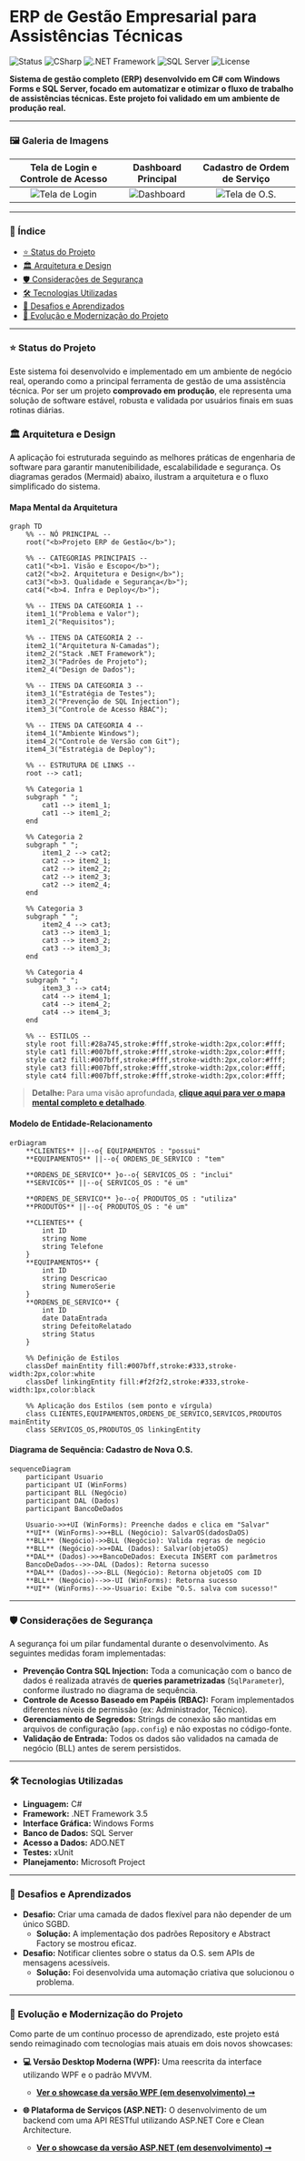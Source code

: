 # ERP de Gestão Empresarial para Assistências Técnicas

![Status](https://img.shields.io/badge/Status-Em%20Produção-brightgreen)
![CSharp](https://img.shields.io/badge/C%23-11.0-blue?logo=c-sharp&logoColor=white)
![.NET Framework](https://img.shields.io/badge/.NET-Framework%203.5-blueviolet)
![SQL Server](https://img.shields.io/badge/SQL%20Server-CC2927?logo=microsoft-sql-server&logoColor=white)
![License](https://img.shields.io/badge/License-Proprietary-red)

**Sistema de gestão completo (ERP) desenvolvido em C# com Windows Forms e SQL Server, focado em automatizar e otimizar o fluxo de trabalho de assistências técnicas. Este projeto foi validado em um ambiente de produção real.**

---

### 🖼️ Galeria de Imagens

| Tela de Login e Controle de Acesso | Dashboard Principal | Cadastro de Ordem de Serviço |
| :--------------------------------: | :-------------------: | :--------------------------: |
| ![Tela de Login](media/screenshot-login.png) | ![Dashboard](media/screenshot-dashboard.png) | ![Tela de O.S.](media/screenshot-os.png) |

---

### 📖 Índice

* [⭐ Status do Projeto](#-status-do-projeto)
* [🏛️ Arquitetura e Design](#-arquitetura-e-design)
* [🛡️ Considerações de Segurança](#️-considerações-de-segurança)
* [🛠️ Tecnologias Utilizadas](#️-tecnologias-utilizadas)
* [🧠 Desafios e Aprendizados](#-desafios-e-aprendizados)
* [🚀 Evolução e Modernização do Projeto](#-evolução-e-modernização-do-projeto)

---

### ⭐ Status do Projeto

Este sistema foi desenvolvido e implementado em um ambiente de negócio real, operando como a principal ferramenta de gestão de uma assistência técnica. Por ser um projeto **comprovado em produção**, ele representa uma solução de software estável, robusta e validada por usuários finais em suas rotinas diárias.

### 🏛️ Arquitetura e Design

A aplicação foi estruturada seguindo as melhores práticas de engenharia de software para garantir manutenibilidade, escalabilidade e segurança. Os diagramas gerados (Mermaid) abaixo, ilustram a arquitetura e o fluxo simplificado do sistema.

#### **Mapa Mental da Arquitetura**

```mermaid
graph TD
    %% -- NÓ PRINCIPAL --
    root("<b>Projeto ERP de Gestão</b>");

    %% -- CATEGORIAS PRINCIPAIS --
    cat1("<b>1. Visão e Escopo</b>");
    cat2("<b>2. Arquitetura e Design</b>");
    cat3("<b>3. Qualidade e Segurança</b>");
    cat4("<b>4. Infra e Deploy</b>");

    %% -- ITENS DA CATEGORIA 1 --
    item1_1("Problema e Valor");
    item1_2("Requisitos");

    %% -- ITENS DA CATEGORIA 2 --
    item2_1("Arquitetura N-Camadas");
    item2_2("Stack .NET Framework");
    item2_3("Padrões de Projeto");
    item2_4("Design de Dados");

    %% -- ITENS DA CATEGORIA 3 --
    item3_1("Estratégia de Testes");
    item3_2("Prevenção de SQL Injection");
    item3_3("Controle de Acesso RBAC");

    %% -- ITENS DA CATEGORIA 4 --
    item4_1("Ambiente Windows");
    item4_2("Controle de Versão com Git");
    item4_3("Estratégia de Deploy");
    
    %% -- ESTRUTURA DE LINKS --
    root --> cat1;
    
    %% Categoria 1
    subgraph " ";
        cat1 --> item1_1;
        cat1 --> item1_2;
    end

    %% Categoria 2
    subgraph " ";
        item1_2 --> cat2;
        cat2 --> item2_1;
        cat2 --> item2_2;
        cat2 --> item2_3;
        cat2 --> item2_4;
    end
    
    %% Categoria 3
    subgraph " ";
        item2_4 --> cat3;
        cat3 --> item3_1;
        cat3 --> item3_2;
        cat3 --> item3_3;
    end

    %% Categoria 4
    subgraph " ";
        item3_3 --> cat4;
        cat4 --> item4_1;
        cat4 --> item4_2;
        cat4 --> item4_3;
    end

    %% -- ESTILOS --
    style root fill:#28a745,stroke:#fff,stroke-width:2px,color:#fff;
    style cat1 fill:#007bff,stroke:#fff,stroke-width:2px,color:#fff;
    style cat2 fill:#007bff,stroke:#fff,stroke-width:2px,color:#fff;
    style cat3 fill:#007bff,stroke:#fff,stroke-width:2px,color:#fff;
    style cat4 fill:#007bff,stroke:#fff,stroke-width:2px,color:#fff;
```
> **Detalhe:** Para uma visão aprofundada, **[clique aqui para ver o mapa mental completo e detalhado](docs/mapa-mental-detalhado.png)**.

#### **Modelo de Entidade-Relacionamento**

```mermaid
erDiagram
    **CLIENTES** ||--o{ EQUIPAMENTOS : "possui"
    **EQUIPAMENTOS** ||--o{ ORDENS_DE_SERVICO : "tem"
    
    **ORDENS_DE_SERVICO** }o--o{ SERVICOS_OS : "inclui"
    **SERVICOS** ||--o{ SERVICOS_OS : "é um"

    **ORDENS_DE_SERVICO** }o--o{ PRODUTOS_OS : "utiliza"
    **PRODUTOS** ||--o{ PRODUTOS_OS : "é um"

    **CLIENTES** {
        int ID
        string Nome
        string Telefone
    }
    **EQUIPAMENTOS** {
        int ID
        string Descricao
        string NumeroSerie
    }
    **ORDENS_DE_SERVICO** {
        int ID
        date DataEntrada
        string DefeitoRelatado
        string Status
    }

    %% Definição de Estilos
    classDef mainEntity fill:#007bff,stroke:#333,stroke-width:2px,color:white
    classDef linkingEntity fill:#f2f2f2,stroke:#333,stroke-width:1px,color:black

    %% Aplicação dos Estilos (sem ponto e vírgula)
    class CLIENTES,EQUIPAMENTOS,ORDENS_DE_SERVICO,SERVICOS,PRODUTOS mainEntity
    class SERVICOS_OS,PRODUTOS_OS linkingEntity
```

#### **Diagrama de Sequência: Cadastro de Nova O.S.**

```mermaid
sequenceDiagram
    participant Usuario
    participant UI (WinForms)
    participant BLL (Negócio)
    participant DAL (Dados)
    participant BancoDeDados

    Usuario->>+UI (WinForms): Preenche dados e clica em "Salvar"
    **UI** (WinForms)->>+BLL (Negócio): SalvarOS(dadosDaOS)
    **BLL** (Negócio)->>BLL (Negócio): Valida regras de negócio
    **BLL** (Negócio)->>+DAL (Dados): Salvar(objetoOS)
    **DAL** (Dados)->>+BancoDeDados: Executa INSERT com parâmetros
    BancoDeDados-->>-DAL (Dados): Retorna sucesso
    **DAL** (Dados)-->>-BLL (Negócio): Retorna objetoOS com ID
    **BLL** (Negócio)-->>-UI (WinForms): Retorna sucesso
    **UI** (WinForms)-->>-Usuario: Exibe "O.S. salva com sucesso!"
```

---

### 🛡️ Considerações de Segurança

A segurança foi um pilar fundamental durante o desenvolvimento. As seguintes medidas foram implementadas:

* **Prevenção Contra SQL Injection:** Toda a comunicação com o banco de dados é realizada através de **queries parametrizadas** (`SqlParameter`), conforme ilustrado no diagrama de sequência.
* **Controle de Acesso Baseado em Papéis (RBAC):** Foram implementados diferentes níveis de permissão (ex: Administrador, Técnico).
* **Gerenciamento de Segredos:** Strings de conexão são mantidas em arquivos de configuração (`app.config`) e não expostas no código-fonte.
* **Validação de Entrada:** Todos os dados são validados na camada de negócio (BLL) antes de serem persistidos.

---

### 🛠️ Tecnologias Utilizadas

* **Linguagem:** C#
* **Framework:** .NET Framework 3.5
* **Interface Gráfica:** Windows Forms
* **Banco de Dados:** SQL Server
* **Acesso a Dados:** ADO.NET
* **Testes:** xUnit
* **Planejamento:** Microsoft Project

---

### 🧠 Desafios e Aprendizados

* **Desafio:** Criar uma camada de dados flexível para não depender de um único SGBD.
    * **Solução:** A implementação dos padrões Repository e Abstract Factory se mostrou eficaz.
* **Desafio:** Notificar clientes sobre o status da O.S. sem APIs de mensagens acessíveis.
    * **Solução:** Foi desenvolvida uma automação criativa que solucionou o problema.

---

### 🚀 Evolução e Modernização do Projeto

Como parte de um contínuo processo de aprendizado, este projeto está sendo reimaginado com tecnologias mais atuais em dois novos showcases:

* **💻 Versão Desktop Moderna (WPF):** Uma reescrita da interface utilizando WPF e o padrão MVVM.
    * **[Ver o showcase da versão WPF (em desenvolvimento) ➞](https://github.com/NaassonRibeiro/erp-gestao-wpf-showcase)**

* **🌐 Plataforma de Serviços (ASP.NET):** O desenvolvimento de um backend com uma API RESTful utilizando ASP.NET Core e Clean Architecture.
    * **[Ver o showcase da versão ASP.NET (em desenvolvimento) ➞](https://github.com/NaassonRibeiro/erp-gestao-aspnet-showcase)**
